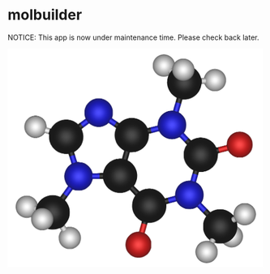 # molbuilder

NOTICE: This app is now under maintenance time. Please check back later.

<img src="1images/caffein.png">